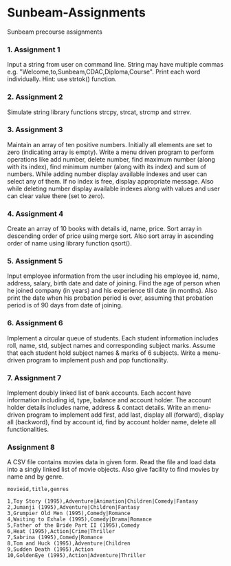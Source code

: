 # Sunbeam-Assignments
Sunbeam precourse assignments

### 1. Assignment 1

Input a string from user on command line. String may have multiple commas e.g. "Welcome,to,Sunbeam,CDAC,Diploma,Course". Print each word individually. Hint: use strtok() function.

### 2. Assignment 2

Simulate string library functions strcpy, strcat, strcmp and strrev.

### 3. Assignment 3

Maintain an array of ten positive numbers. Initially all elements are set to zero (indicating array is empty). Write a menu driven program to perform operations like add number, delete number, find maximum number (along with its index), find minimum number (along with its index) and sum of numbers. While adding number display available indexes and user can select any of them. If no index is free, display appropriate message. Also while deleting number display available indexes along with values and user can clear value there (set to zero).

### 4. Assignment 4

Create an array of 10 books with details id, name, price. Sort array in descending order of price using merge sort. Also sort array in ascending order of name using library function qsort().

### 5. Assignment 5

Input employee information from the user including his employee id, name, address, salary, birth date and date of joining. Find the age of person when he joined company (in years) and his experience till date (in months). Also print the date when his probation period is over, assuming that probation period is of 90 days from date of joining.

### 6. Assignment 6

Implement a circular queue of students. Each student information includes roll, name, std, subject names and corresponding subject marks. Assume that each student hold subject names & marks of 6 subjects. Write a menu-driven program to implement push and pop functionality.

### 7. Assignment 7

Implement doubly linked list of bank accounts. Each accont have information including id, type, balance and account holder. The account holder details includes name, address & contact details. Write an menu-driven program to implement add first, add last, display all (forward), display all (backword), find by account id, find by account holder name, delete all functionalities.

### Assignment 8

A CSV file contains movies data in given form. Read the file and load data into a singly linked list of movie objects. Also give facility to find movies by name and by genre.
    
    movieid,title,genres

    1,Toy Story (1995),Adventure|Animation|Children|Comedy|Fantasy
    2,Jumanji (1995),Adventure|Children|Fantasy
    3,Grumpier Old Men (1995),Comedy|Romance
    4,Waiting to Exhale (1995),Comedy|Drama|Romance
	5,Father of the Bride Part II (1995),Comedy 
    6,Heat (1995),Action|Crime|Thriller
    7,Sabrina (1995),Comedy|Romance
    8,Tom and Huck (1995),Adventure|Children
    9,Sudden Death (1995),Action 
    10,GoldenEye (1995),Action|Adventure|Thriller